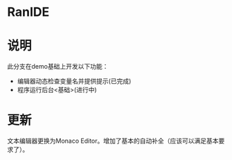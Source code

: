 # RanIDE

# 说明
此分支在demo基础上开发以下功能：
- 编辑器动态检查变量名并提供提示(已完成)
- 程序运行后台<基础>(进行中)


# 更新
文本编辑器更换为Monaco Editor。增加了基本的自动补全（应该可以满足基本要求了）。
